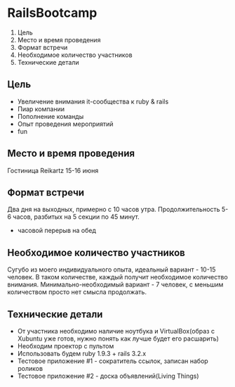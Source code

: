 # RailsBootcamp

1. Цель
2. Место и время проведения
3. Формат встречи
4. Необходимое количество участников
5. Технические детали

## Цель

- Увеличение внимания it-сообщества к ruby & rails
- Пиар компании
- Пополнение команды
- Опыт проведения мероприятий
- fun

## Место и время проведения

Гостиница Reikartz 15-16 июня

## Формат встречи

Два дня на выходных, примерно с 10 часов утра. Продолжительность 5-6 часов, разбитых на 5 секции по 45 минут.
+ часовой перерыв на обед

## Необходимое количество участников

Сугубо из моего индивидуального опыта, идеальный вариант - 10-15 человек. В таком количестве, каждый получит
необходимое количество внимания. Минимально-необходимый вариант - 7 человек, с меньшим количеством просто нет смысла
продолжать.

## Технические детали

 - От участника необходимо наличие ноутбука и VirtualBox(образ с Xubuntu уже готов, нужно понять как лучше будет его
расшарить)
 - Необходим проектор с пультом
 - Использовать будем ruby 1.9.3 + rails 3.2.x
 - Тестовое приложение #1 - сократитель ссылок, записан набор роликов
 - Тестовое приложение #2 - доска объявлений(Living Things)


